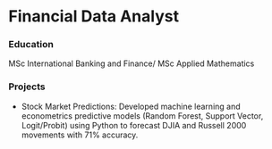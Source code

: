 # Financial Data Analyst
### Education
MSc International Banking and Finance/ MSc Applied Mathematics
### Projects
- Stock Market Predictions: Developed machine learning and econometrics predictive models (Random Forest, Support Vector, Logit/Probit) using Python to forecast DJIA and Russell 2000 movements with 71% accuracy. 
